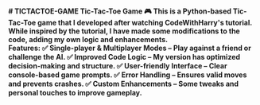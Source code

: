 **# TICTACTOE-GAME
Tic-Tac-Toe Game 🎮 This is a Python-based Tic-Tac-Toe game that I developed after watching CodeWithHarry's tutorial. While inspired by the tutorial, I have made some modifications to the code, adding my own logic and enhancements.  
Features: 
✅ Single-player & Multiplayer Modes – Play against a friend or challenge the AI.
✅ Improved Code Logic – My version has optimized decision-making and structure.
✅ User-friendly Interface – Clear console-based game prompts.
✅ Error Handling – Ensures valid moves and prevents crashes. 
✅ Custom Enhancements – Some tweaks and personal touches to improve gameplay.**
